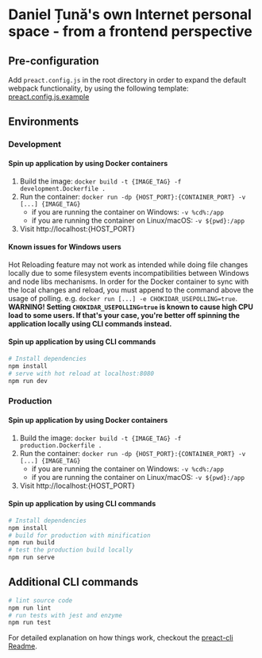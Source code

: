 # Daniel Țună's own Internet personal space - from a frontend perspective

## Pre-configuration

Add `preact.config.js` in the root directory in order to expand the default webpack functionality, by using the following template:
[preact.config.js.example](https://github.com/DanielT404/vitae-frontend/blob/main/preact.config.js.example)

## Environments

### Development

#### Spin up application by using Docker containers

1. Build the image: `docker build -t {IMAGE_TAG} -f development.Dockerfile .`
2. Run the container: `docker run -dp {HOST_PORT}:{CONTAINER_PORT} -v [...] {IMAGE_TAG}`
   - if you are running the container on Windows: `-v %cd%:/app`
   - if you are running the container on Linux/macOS: `-v ${pwd}:/app`
3. Visit http://localhost:{HOST_PORT}

#### Known issues for Windows users

Hot Reloading feature may not work as intended while doing file changes locally due to some filesystem events incompatibilities between Windows and node libs mechanisms.
In order for the Docker container to sync with the local changes and reload, you must append to the command above the usage of polling. e.g. `docker run [...] -e CHOKIDAR_USEPOLLING=true`.<br/>
**WARNING! Setting `CHOKIDAR_USEPOLLING=true` is known to cause high CPU load to some users. If that's your case, you're better off spinning the application locally using CLI commands instead.**

#### Spin up application by using CLI commands

```bash
# Install dependencies
npm install
# serve with hot reload at localhost:8080
npm run dev
```

### Production

#### Spin up application by using Docker containers

1. Build the image: `docker build -t {IMAGE_TAG} -f production.Dockerfile .`
2. Run the container: `docker run -dp {HOST_PORT}:{CONTAINER_PORT} -v [...] {IMAGE_TAG}`
   - if you are running the container on Windows: `-v %cd%:/app`
   - if you are running the container on Linux/macOS: `-v ${pwd}:/app`
3. Visit http://localhost:{HOST_PORT}

#### Spin up application by using CLI commands

```bash
# Install dependencies
npm install
# build for production with minification
npm run build
# test the production build locally
npm run serve
```

## Additional CLI commands

```bash
# lint source code
npm run lint
# run tests with jest and enzyme
npm run test
```

For detailed explanation on how things work, checkout the [preact-cli Readme](https://github.com/developit/preact-cli/blob/master/README.md).
